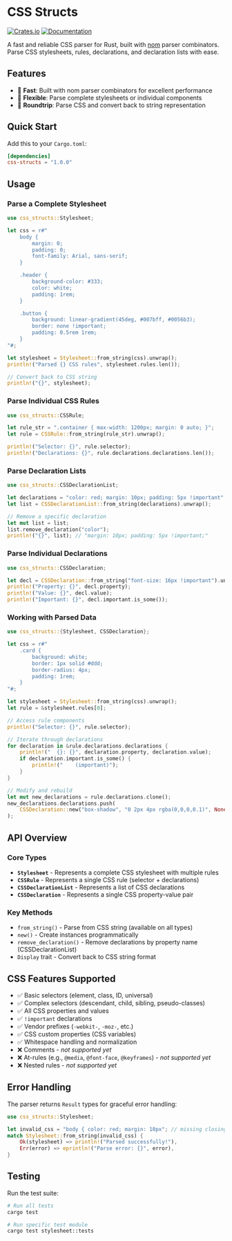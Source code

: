 # CSS Structs

[![Crates.io](https://img.shields.io/crates/v/css-parser.svg)](https://crates.io/crates/css-structs)
[![Documentation](https://docs.rs/css-parser/badge.svg)](https://docs.rs/css-structs)

A fast and reliable CSS parser for Rust, built with [nom](https://github.com/Geal/nom) parser combinators. Parse CSS stylesheets, rules, declarations, and declaration lists with ease.

## Features

- 🚀 **Fast**: Built with nom parser combinators for excellent performance
- 🔧 **Flexible**: Parse complete stylesheets or individual components
- 🔄 **Roundtrip**: Parse CSS and convert back to string representation

## Quick Start

Add this to your `Cargo.toml`:

```toml
[dependencies]
css-structs = "1.0.0"
```

## Usage

### Parse a Complete Stylesheet

```rust
use css_structs::Stylesheet;

let css = r#"
    body {
        margin: 0;
        padding: 0;
        font-family: Arial, sans-serif;
    }

    .header {
        background-color: #333;
        color: white;
        padding: 1rem;
    }

    .button {
        background: linear-gradient(45deg, #007bff, #0056b3);
        border: none !important;
        padding: 0.5rem 1rem;
    }
"#;

let stylesheet = Stylesheet::from_string(css).unwrap();
println!("Parsed {} CSS rules", stylesheet.rules.len());

// Convert back to CSS string
println!("{}", stylesheet);
```

### Parse Individual CSS Rules

```rust
use css_structs::CSSRule;

let rule_str = ".container { max-width: 1200px; margin: 0 auto; }";
let rule = CSSRule::from_string(rule_str).unwrap();

println!("Selector: {}", rule.selector);
println!("Declarations: {}", rule.declarations.declarations.len());
```

### Parse Declaration Lists

```rust
use css_structs::CSSDeclarationList;

let declarations = "color: red; margin: 10px; padding: 5px !important";
let list = CSSDeclarationList::from_string(declarations).unwrap();

// Remove a specific declaration
let mut list = list;
list.remove_declaration("color");
println!("{}", list); // "margin: 10px; padding: 5px !important;"
```

### Parse Individual Declarations

```rust
use css_structs::CSSDeclaration;

let decl = CSSDeclaration::from_string("font-size: 16px !important").unwrap();
println!("Property: {}", decl.property);
println!("Value: {}", decl.value);
println!("Important: {}", decl.important.is_some());
```

### Working with Parsed Data

```rust
use css_structs::{Stylesheet, CSSDeclaration};

let css = r#"
    .card { 
        background: white;
        border: 1px solid #ddd;
        border-radius: 4px;
        padding: 1rem;
    }
"#;

let stylesheet = Stylesheet::from_string(css).unwrap();
let rule = &stylesheet.rules[0];

// Access rule components
println!("Selector: {}", rule.selector);

// Iterate through declarations
for declaration in &rule.declarations.declarations {
    println!("  {}: {}", declaration.property, declaration.value);
    if declaration.important.is_some() {
        println!("    (important)");
    }
}

// Modify and rebuild
let mut new_declarations = rule.declarations.clone();
new_declarations.declarations.push(
    CSSDeclaration::new("box-shadow", "0 2px 4px rgba(0,0,0,0.1)", None)
);
```

## API Overview

### Core Types

- **`Stylesheet`** - Represents a complete CSS stylesheet with multiple rules
- **`CSSRule`** - Represents a single CSS rule (selector + declarations)
- **`CSSDeclarationList`** - Represents a list of CSS declarations
- **`CSSDeclaration`** - Represents a single CSS property-value pair

### Key Methods

- `from_string()` - Parse from CSS string (available on all types)
- `new()` - Create instances programmatically
- `remove_declaration()` - Remove declarations by property name (CSSDeclarationList)
- `Display` trait - Convert back to CSS string format

## CSS Features Supported

- ✅ Basic selectors (element, class, ID, universal)
- ✅ Complex selectors (descendant, child, sibling, pseudo-classes)
- ✅ All CSS properties and values
- ✅ `!important` declarations
- ✅ Vendor prefixes (`-webkit-`, `-moz-`, etc.)
- ✅ CSS custom properties (CSS variables)
- ✅ Whitespace handling and normalization
- ❌ Comments - *not supported yet*
- ❌ At-rules (e.g., `@media`, `@font-face`, `@keyframes`) - *not supported yet*
- ❌ Nested rules - *not supported yet*

## Error Handling

The parser returns `Result` types for graceful error handling:

```rust
use css_structs::Stylesheet;

let invalid_css = "body { color: red; margin: 10px"; // missing closing brace
match Stylesheet::from_string(invalid_css) {
    Ok(stylesheet) => println!("Parsed successfully!"),
    Err(error) => eprintln!("Parse error: {}", error),
}
```

## Testing

Run the test suite:

```bash
# Run all tests
cargo test

# Run specific test module
cargo test stylesheet::tests
```

